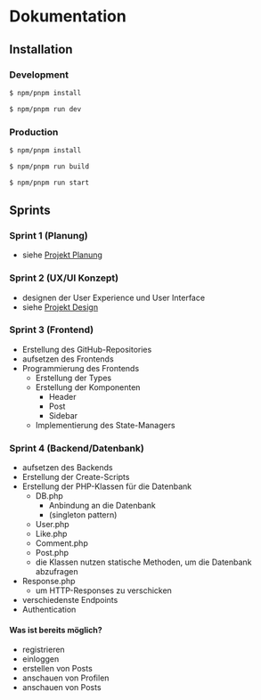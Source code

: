 # Dokumentation

## Installation

### Development

```bash
$ npm/pnpm install

$ npm/pnpm run dev
```

### Production

```bash
$ npm/pnpm install

$ npm/pnpm run build

$ npm/pnpm run start
```

## Sprints
### Sprint 1 **(Planung)**
- siehe [Projekt Planung](./Planung_Projekt_Sommersemester.pdf)
  
### Sprint 2 **(UX/UI Konzept)**
- designen der User Experience und User Interface
- siehe [Projekt Design](https://www.figma.com/file/UnrTOWjqfkQk0GAHZzi5MK/Untitled?node-id=0%3A1&t=XJKaocIF73KvNxVv-1)

### Sprint 3 **(Frontend)**
- Erstellung des GitHub-Repositories
- aufsetzen des Frontends
- Programmierung des Frontends
  - Erstellung der Types
  - Erstellung der Komponenten
    - Header
    - Post
    - Sidebar
  - Implementierung des State-Managers

### Sprint 4 **(Backend/Datenbank)**
- aufsetzen des Backends
- Erstellung der Create-Scripts
- Erstellung der PHP-Klassen für die Datenbank
  - DB.php
    - Anbindung an die Datenbank
    - (singleton pattern)
  - User.php
  - Like.php
  - Comment.php
  - Post.php
  - die Klassen nutzen statische Methoden, um die Datenbank abzufragen
- Response.php
  - um HTTP-Responses zu verschicken
- verschiedenste Endpoints
- Authentication
#### Was ist bereits möglich?
- registrieren
- einloggen
- erstellen von Posts
- anschauen von Profilen
- anschauen von Posts
